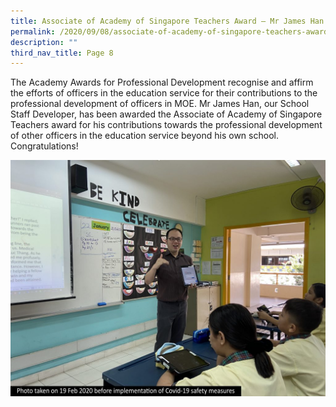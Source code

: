 ```yaml
---
title: Associate of Academy of Singapore Teachers Award – Mr James Han
permalink: /2020/09/08/associate-of-academy-of-singapore-teachers-award-mr-james-han/
description: ""
third_nav_title: Page 8
---
```

<p>The Academy Awards for Professional Development recognise and affirm the efforts of officers in the education service for their contributions to the professional development of officers in MOE. Mr James Han, our School Staff Developer, has been awarded the Associate of Academy of Singapore Teachers award for his contributions towards the professional development of other officers in the education service beyond his own school. Congratulations!</p>
<img src="/images/James-Labelled-1024x768.jpg">

